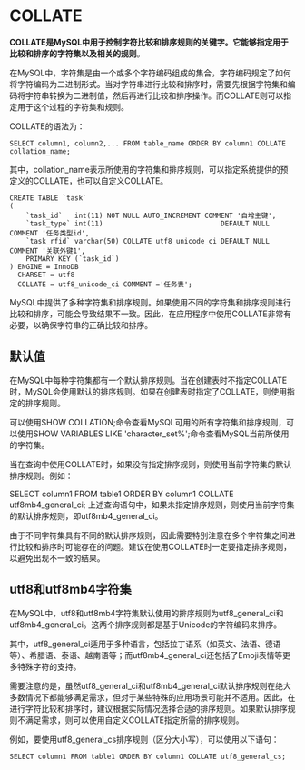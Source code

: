 # COLLATE

**COLLATE是MySQL中用于控制字符比较和排序规则的关键字。它能够指定用于比较和排序的字符集以及相关的规则**。

在MySQL中，字符集是由一个或多个字符编码组成的集合，字符编码规定了如何将字符编码为二进制形式。当对字符串进行比较和排序时，需要先根据字符集和编码将字符串转换为二进制值，然后再进行比较和排序操作。而COLLATE则可以指定用于这个过程的字符集和规则。

COLLATE的语法为：

```
SELECT column1, column2,... FROM table_name ORDER BY column1 COLLATE collation_name;
```
其中，collation_name表示所使用的字符集和排序规则，可以指定系统提供的预定义的COLLATE，也可以自定义COLLATE。

```
CREATE TABLE `task`
(
    `task_id`   int(11) NOT NULL AUTO_INCREMENT COMMENT '自增主键',
    `task_type` int(11)                             DEFAULT NULL COMMENT '任务类型id',
    `task_rfid` varchar(50) COLLATE utf8_unicode_ci DEFAULT NULL COMMENT '关联外键1',
    PRIMARY KEY (`task_id`)
) ENGINE = InnoDB
  CHARSET = utf8
  COLLATE = utf8_unicode_ci COMMENT ='任务表';
```

MySQL中提供了多种字符集和排序规则。如果使用不同的字符集和排序规则进行比较和排序，可能会导致结果不一致。因此，在应用程序中使用COLLATE非常有必要，以确保字符串的正确比较和排序。

## 默认值

在MySQL中每种字符集都有一个默认排序规则。当在创建表时不指定COLLATE时，MySQL会使用默认的排序规则。如果在创建表时指定了COLLATE，则使用指定的排序规则。

可以使用SHOW COLLATION;命令查看MySQL可用的所有字符集和排序规则，可以使用SHOW VARIABLES LIKE 'character_set%';命令查看MySQL当前所使用的字符集。

当在查询中使用COLLATE时，如果没有指定排序规则，则使用当前字符集的默认排序规则。例如：

SELECT column1 FROM table1 ORDER BY column1 COLLATE utf8mb4_general_ci;
上述查询语句中，如果未指定排序规则，则使用当前字符集的默认排序规则，即utf8mb4_general_ci。

由于不同字符集具有不同的默认排序规则，因此需要特别注意在多个字符集之间进行比较和排序时可能存在的问题。建议在使用COLLATE时一定要指定排序规则，以避免出现不一致的结果。

## utf8和utf8mb4字符集

在MySQL中，utf8和utf8mb4字符集默认使用的排序规则为utf8_general_ci和utf8mb4_general_ci。这两个排序规则都是基于Unicode的字符编码来排序。

其中，utf8_general_ci适用于多种语言，包括拉丁语系（如英文、法语、德语等）、希腊语、泰语、越南语等；而utf8mb4_general_ci还包括了Emoji表情等更多特殊字符的支持。

需要注意的是，虽然utf8_general_ci和utf8mb4_general_ci默认排序规则在绝大多数情况下都能够满足需求，但对于某些特殊的应用场景可能并不适用。因此，在进行字符比较和排序时，建议根据实际情况选择合适的排序规则。如果默认排序规则不满足需求，则可以使用自定义COLLATE指定所需的排序规则。

例如，要使用utf8_general_cs排序规则（区分大小写），可以使用以下语句：
```
SELECT column1 FROM table1 ORDER BY column1 COLLATE utf8_general_cs;
```
